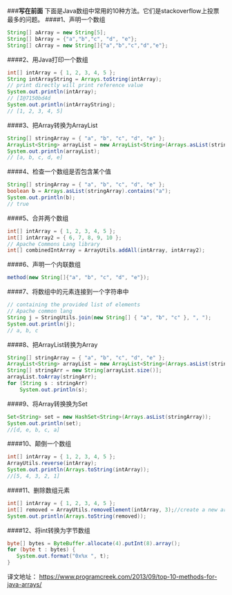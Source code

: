 ###**写在前面**
下面是Java数组中常用的10种方法。它们是stackoverflow上投票最多的问题。
####1、声明一个数组
```java
String[] aArray = new String[5];
String[] bArray = {"a","b","c", "d", "e"};
String[] cArray = new String[]{"a","b","c","d","e"};
```
####2、用Java打印一个数组
```java
int[] intArray = { 1, 2, 3, 4, 5 };
String intArrayString = Arrays.toString(intArray);
// print directly will print reference value
System.out.println(intArray);
// [I@7150bd4d
System.out.println(intArrayString);
// [1, 2, 3, 4, 5]
```
####3、把Array转换为ArrayList
```java
String[] stringArray = { "a", "b", "c", "d", "e" };
ArrayList<String> arrayList = new ArrayList<String>(Arrays.asList(stringArray));
System.out.println(arrayList);
// [a, b, c, d, e]
```
####4、检查一个数组是否包含某个值
```java
String[] stringArray = { "a", "b", "c", "d", "e" };
boolean b = Arrays.asList(stringArray).contains("a");
System.out.println(b);
// true
```
####5、合并两个数组
```java
int[] intArray = { 1, 2, 3, 4, 5 };
int[] intArray2 = { 6, 7, 8, 9, 10 };
// Apache Commons Lang library
int[] combinedIntArray = ArrayUtils.addAll(intArray, intArray2);
```
####6、声明一个内联数组
```java
method(new String[]{"a", "b", "c", "d", "e"});
```
####7、将数组中的元素连接到一个字符串中
```java
// containing the provided list of elements
// Apache common lang
String j = StringUtils.join(new String[] { "a", "b", "c" }, ", ");
System.out.println(j);
// a, b, c
```
####8、把ArrayList转换为Array
```java
String[] stringArray = { "a", "b", "c", "d", "e" };
ArrayList<String> arrayList = new ArrayList<String>(Arrays.asList(stringArray));
String[] stringArr = new String[arrayList.size()];
arrayList.toArray(stringArr);
for (String s : stringArr)
	System.out.println(s);
```
####9、将Array转换换为Set
```java
Set<String> set = new HashSet<String>(Arrays.asList(stringArray));
System.out.println(set);
//[d, e, b, c, a]
```
####10、颠倒一个数组
```java
int[] intArray = { 1, 2, 3, 4, 5 };
ArrayUtils.reverse(intArray);
System.out.println(Arrays.toString(intArray));
//[5, 4, 3, 2, 1]
```
####11、删除数组元素
```java
int[] intArray = { 1, 2, 3, 4, 5 };
int[] removed = ArrayUtils.removeElement(intArray, 3);//create a new array
System.out.println(Arrays.toString(removed));
```
####12、将int转换为字节数组
```java
byte[] bytes = ByteBuffer.allocate(4).putInt(8).array();
for (byte t : bytes) {
   System.out.format("0x%x ", t);
}
```

译文地址：
https://www.programcreek.com/2013/09/top-10-methods-for-java-arrays/
